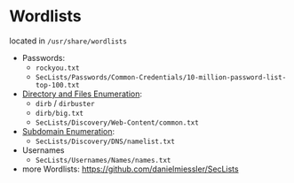 # Wordlists
located in `/usr/share/wordlists`

- Passwords:
	- `rockyou.txt`
	- `SecLists/Passwords/Common-Credentials/10-million-password-list-top-100.txt`
- [Directory and Files Enumeration](Web/Directory%20and%20Files%20Enumeration.md):
	- `dirb` / `dirbuster`
	- `dirb/big.txt`
	- `SecLists/Discovery/Web-Content/common.txt`
- [Subdomain Enumeration](Web/Subdomain%20Enumeration.md):
	- `SecLists/Discovery/DNS/namelist.txt`
- Usernames
	- `SecLists/Usernames/Names/names.txt`
- more Wordlists: https://github.com/danielmiessler/SecLists
